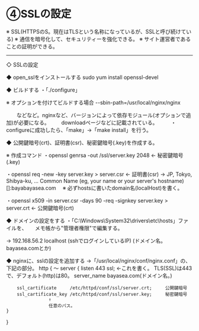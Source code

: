 # ④SSLの設定

※ SSL(HTTPSのS。現在はTLSという名称になっているが、SSLと呼び続けている)
※ 通信を暗号化して、セキュリティーを強化できる。
※ サイト運営者であることの証明ができる。

----------------------------------------------------------------------------------------
◇ SSLの設定

◆ open_sslをインストールする
sudo yum install openssl-devel

◆ ビルドする
・「./configure」

※ オプションを付けてビルドする場合
    --sbin-path=/usr/local/nginx/nginx	

　　などなど。nginxなど、バージョンによって依存モジュール(オプションで追加)が必要になる。
　　downloadページなどに記載されている。
　　
・configureに成功したら、「make」→「make install」を行う。


◆ 公開鍵暗号(crt)、証明書(csr)、秘密鍵暗号(.key)を作成する。

※ 作成コマンド
・openssl genrsa -out /ssl/server.key 2048 		← 秘密鍵暗号(.key)

・openssl req -new -key server.key > server.csr 	← 証明書(csr)
→ JP, Tokyo, Shibya-ku, ... 
   Common Name (eg, your name or your server's hostname) []:bayabayasea.com　 ※ 必ずhostsに書いたdomain名(localHost)を書く。

・openssl x509 -in server.csr -days 90 -req -signkey server.key > server.crt	← 公開鍵暗号(crt)


◆ ドメインの設定をする
・「C:\Windows\System32\drivers\etc\hosts」ファイルを、
　  メモ帳から"管理者権限"で編集する。

→ 192.168.56.2			localhost
(sshでログインしているIP)     (ドメイン名。bayasea.comとか)



◆ nginxに、sslの設定を追加する
→「/usr/local/nginx/conf/nginx.conf」の、下記の部分。
http {
	～
	server {
		listen 		443 ssl; ←これを書く。	TLS(SSL)は443で、デフォルト(http)は80。
		server_name	bayasea.com(ドメイン名。)

		ssl_cartificate		/etc/httpd/conf/ssl/server.crt;		公開鍵暗号
		ssl_cartificate_key	/etc/httpd/conf/ssl/server.key;		秘密鍵暗号
					↑
					任意のパス。	
	}
}
